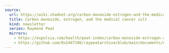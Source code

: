 ```yaml
---
source:
  url: https://wiki.chadnet.org/carbon-monoxide-estrogen-and-the-medical-cancer-cult.pdf
  title: Carbon monoxide, estrogen, and the medical cancer cult
  kind: newsletter
  series: Raymond Peat
  mirrors:
    - https://expulsia.com/health/peat-index/carbon-monoxide-estrogen-and-the-medical-cancer-cult.pdf
    - https://github.com/0x2447196/raypeatarchive/blob/main/documents/newsletters/carbon-monoxide-estrogen-and-the-medical-cancer-cult.txt
---
```

